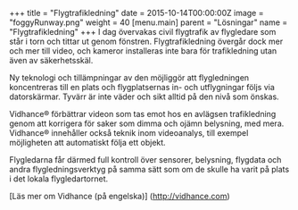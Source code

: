+++
title = "Flygtrafikledning"
date = 2015-10-14T00:00:00Z
image = "foggyRunway.png"
weight = 40
[menu.main]
parent = "Lösningar"
name = "Flygtrafikledning"
+++
I dag övervakas civil flygtrafik av flygledare som står i torn och tittar ut genom fönstren. Flygtrafikledning övergår dock mer och mer till video, och kameror installeras inte bara för trafikledning utan även av säkerhetsskäl.

Ny teknologi och tillämpningar av den möjliggör att flygledningen koncentreras till en plats och flygplatsernas in- och utflygningar följs via datorskärmar. Tyvärr är inte väder och sikt alltid på den nivå som önskas.

Vidhance® förbättrar videon som tas emot hos en avlägsen trafikledning genom att korrigera för saker som dimma och ojämn belysning, med mera. Vidhance® innehåller också teknik inom videoanalys, till exempel möjligheten att automatiskt följa ett objekt.

Flygledarna får därmed full kontroll över sensorer, belysning, flygdata och andra flygledningsverktyg på samma sätt som om de skulle ha varit på plats i det lokala flygledartornet.

[Läs mer om Vidhance (på engelska)] (http://vidhance.com)
